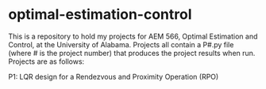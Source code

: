 # optimal-estimation-control
This is a repository to hold my projects for AEM 566, Optimal Estimation and Control, at the University of Alabama. Projects all contain a P#.py file (where # is the project number) that produces the project results when run. Projects are as follows:

P1: LQR design for a Rendezvous and Proximity Operation (RPO)
